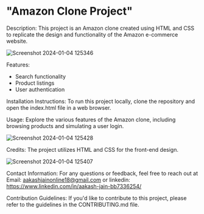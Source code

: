 # "Amazon Clone Project"

Description: This project is an Amazon clone created using HTML and CSS to replicate the design and functionality of the Amazon e-commerce website.

![Screenshot 2024-01-04 125346](https://github.com/aakasshhh/Amazon-clone/assets/118706951/b806ec6c-a510-473f-a61b-e6eae3b07ffd)

Features:
- Search functionality
- Product listings
- User authentication

Installation Instructions: To run this project locally, clone the repository and open the index.html file in a web browser.


Usage: Explore the various features of the Amazon clone, including browsing products and simulating a user login. 


![Screenshot 2024-01-04 125428](https://github.com/aakasshhh/Amazon-clone/assets/118706951/f402875f-ada8-486c-b1f6-7ac59f3c232a)


Credits: The project utilizes HTML and CSS for the front-end design.


![Screenshot 2024-01-04 125407](https://github.com/aakasshhh/Amazon-clone/assets/118706951/261b29af-633b-4bdb-87e4-dff38ff7dc55)


Contact Information: For any questions or feedback, feel free to reach out at Email: aakashjainonline18@gmail.com or linkedin: https://www.linkedin.com/in/aakash-jain-bb7336254/

Contribution Guidelines: If you'd like to contribute to this project, please refer to the guidelines in the CONTRIBUTING.md file.
